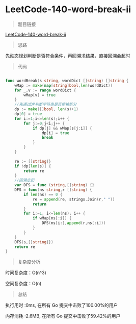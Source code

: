 # LeetCode-140-word-break-ii
>题目链接

[LeetCode-140-word-break-ii](https://leetcode-cn.com/problems/word-break-ii/)

>思路

先动态规划判断是否符合条件，再回溯求结果，直接回溯会超时

>代码

```go

func wordBreak(s string, wordDict []string) []string {
    wMap := make(map[string]bool,len(wordDict)) 
    for _,v := range wordDict {
        wMap[v] = true
    }
    //先通过DP判断字符串是否能被拆分
    dp := make([]bool, len(s)+1)
    dp[0] = true
    for i:=1;i<=len(s);i++ {
        for j:=0;j<i;j++ {
            if dp[j] && wMap[s[j:i]] {
                dp[i] = true
                break
            }
        }
    }
    
    re := []string{}
    if !dp[len(s)] {
        return re
    }
    //回溯走起
    var DFS = func (string,[]string) {}
    DFS = func(ns string,r []string) {
        if len(ns) == 0 {
            re = append(re, strings.Join(r," "))
            return
        }
        for i:=1; i<=len(ns); i++ {
            if wMap[ns[:i]] {
                DFS(ns[i:],append(r,ns[:i]))
            }
        }
    }
    DFS(s,[]string{})
    return re
}

```

>复杂度分析

时间复杂度：O(n^3)

空间复杂度：O(n)

>总结

执行用时 :0ms, 在所有 Go 提交中击败了100.00%的用户
 
内存消耗 :2.6MB, 在所有 Go 提交中击败了59.42%的用户
